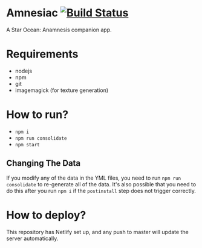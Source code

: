
# Amnesiac [![Build Status](https://travis-ci.org/seiyria/anamnesiac.svg?branch=master)](https://travis-ci.org/seiyria/anamnesiac)

A Star Ocean: Anamnesis companion app.

# Requirements

* nodejs
* npm
* git
* imagemagick (for texture generation)

# How to run?

* `npm i`
* `npm run consolidate`
* `npm start`

## Changing The Data

If you modify any of the data in the YML files, you need to run `npm run consolidate` to re-generate all of the data. It's also possible that you need to do this after you run `npm i` if the `postinstall` step does not trigger correctly.

# How to deploy?

This repository has Netlify set up, and any push to master will update the server automatically.